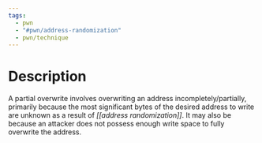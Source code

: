 ```yaml
---
tags:
  - pwn
  - "#pwn/address-randomization"
  - pwn/technique
---
```

# Description
A partial overwrite involves overwriting an address incompletely/partially, primarily because the most significant bytes of the desired address to write are unknown as a result of *[[address randomization]]*. It may also be because an attacker does not possess enough write space to fully overwrite the address.